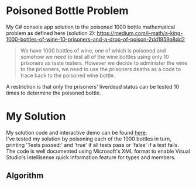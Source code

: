 # Poisoned Bottle Problem
My C# console app solution to the poisoned 1000 bottle mathematical problem as defined here (solution 2): https://medium.com/i-math/a-king-1000-bottles-of-wine-10-prisoners-and-a-drop-of-poison-2dd1959a8dd2
> We have 1000 bottles of wine, one of which is poisoned and somehow we need to test all of the wine bottles using only 10 prisoners as taste testers. However we decide to administer the wine to the prisoners, we need to use the prisoners deaths as a code to trace back to the poisoned wine bottle.

A restriction is that only the prisoners' live/dead status can be tested 10 times to determine the poisoned bottle.

# My Solution
My solution code and interactive demo can be found [here](https://replit.com/@DaveWork26/PoisonedBottleProblem#main.cs).<br/>
I've tested my solution by poisoning each of the 1000 bottles in turn, printing 'Tests passed:' and 'true' if all tests pass or 'false' if a test fails.<br/>
The code is well documented using Microsoft's XML format to enable Visual Studio's Intellisense quick information feature for types and members.

## Algorithm


